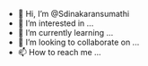 - 👋 Hi, I’m @Sdinakaransumathi
- 👀 I’m interested in ...
- 🌱 I’m currently learning ...
- 💞️ I’m looking to collaborate on ...
- 📫 How to reach me ...

<!---
Sdinakaransumathi/Sdinakaransumathi is a ✨ special ✨ repository because its `README.md` (this file) appears on your GitHub profile.
You can click the Preview link to take a look at your changes.
--->
